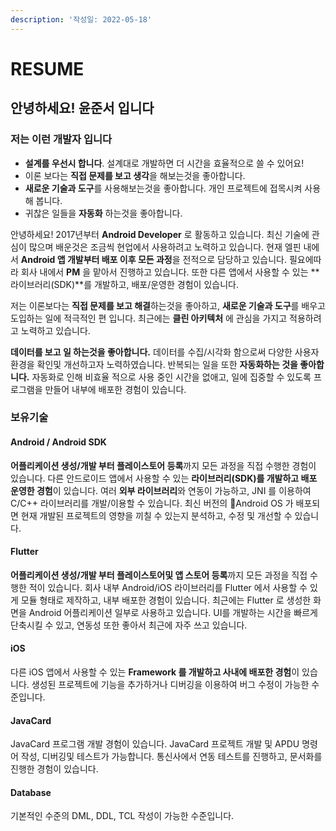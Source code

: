 ```yaml
---
description: '작성일: 2022-05-18'
---
```


# RESUME

## 안녕하세요! 윤준서 입니다

### 저는 이런 개발자 입니다

* **설계를 우선시 합니다**. 설계대로 개발하면 더 시간을 효율적으로 쓸 수 있어요!
* 이론 보다는 **직접 문제를 보고 생각**을 해보는것을 좋아합니다.
* **새로운 기술과 도구**를 사용해보는것을 좋아합니다. 개인 프로젝트에 접목시켜 사용해 봅니다.
* 귀찮은 일들을 **자동화** 하는것을 좋아합니다.

안녕하세요! 2017년부터 **Android Developer** 로 활동하고 있습니다. 최신 기술에 관심이 많으며 배운것은 조금씩 현업에서 사용하려고 노력하고 있습니다. 현재 엘핀 내에서 **Android 앱 개발부터 배포 이후 모든 과정**을 전적으로 담당하고 있습니다. 필요에따라 회사 내에서 **PM** 을 맡아서 진행하고 있습니다. 또한 다른 앱에서 사용할 수 있는 \*\*라이브러리(SDK)\*\*를 개발하고, 배포/운영한 경험이 있습니다.

저는 이론보다는 **직접 문제를 보고 해결**하는것을 좋아하고, **새로운 기술과 도구**를 배우고 도입하는 일에 적극적인 편 입니다. 최근에는 **클린 아키텍처** 에 관심을 가지고 적용하려고 노력하고 있습니다.

**데이터를 보고 일 하는것을 좋아합니다.** 데이터를 수집/시각화 함으로써 다양한 사용자 환경을 확인및 개선하고자 노력하였습니다. 반복되는 일을 또한 **자동화하는 것을 좋아합니다.** 자동화로 인해 비효율 적으로 사용 중인 시간을 없애고, 일에 집중할 수 있도록 프로그램을 만들어 내부에 배포한 경험이 있습니다.

### 보유기술

#### Android / Android SDK <a href="#android--android-sdk" id="android--android-sdk"></a>

**어플리케이션 생성/개발 부터 플레이스토어 등록**까지 모든 과정을 직접 수행한 경험이 있습니다. 다른 안드로이드 앱에서 사용할 수 있는 **라이브러리(SDK)를 개발하고 배포 운영한 경험**이 있습니다. 여러 **외부 라이브러리**와 연동이 가능하고, JNI 를 이용하여 C/C++ 라이브러리를 개발/이용할 수 있습니다. 최신 버전의 Android OS 가 배포되면 현재 개발된 프로젝트의 영향을 끼칠 수 있는지 분석하고, 수정 및 개선할 수 있습니다.

#### Flutter

**어플리케이션 생성/개발 부터 플레이스토어및 앱 스토어 등록**까지 모든 과정을 직접 수행한 적이 있습니다. 회사 내부 Android/iOS 라이브러리를 Flutter 에서 사용할 수 있게 모듈 형태로 제작하고, 내부 배포한 경험이 있습니다. 최근에는 Flutter 로 생성한 화면을 Android 어플리케이션 일부로 사용하고 있습니다. UI를 개발하는 시간을 빠르게 단축시킬 수 있고, 연동성 또한 좋아서 최근에 자주 쓰고 있습니다.

#### iOS <a href="#ios" id="ios"></a>

다른 iOS 앱에서 사용할 수 있는 **Framework 를 개발하고 사내에 배포한 경험**이 있습니다. 생성된 프로젝트에 기능을 추가하거나 디버깅을 이용하여 버그 수정이 가능한 수준입니다.

#### JavaCard <a href="#javacard" id="javacard"></a>

JavaCard 프로그램 개발 경험이 있습니다. JavaCard 프로젝트 개발 및 APDU 명령어 작성, 디버깅및 테스트가 가능합니다. 통신사에서 연동 테스트를 진행하고, 문서화를 진행한 경험이 있습니다.

#### Database <a href="#database" id="database"></a>

기본적인 수준의 DML, DDL, TCL 작성이 가능한 수준입니다.

